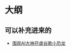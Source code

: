 
# 大纲


## 可以补充进来的

- [围观AI大神开虐谷歌小恐龙](http://baijiahao.baidu.com/s?id=1599571509864815754&wfr=spider&for=pc)
